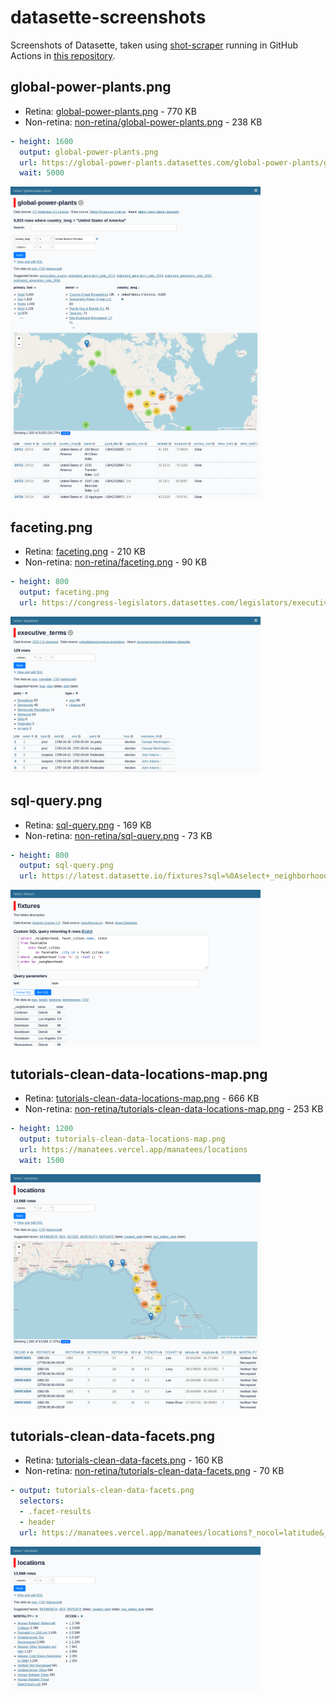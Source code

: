 # datasette-screenshots

Screenshots of Datasette, taken using [shot-scraper](https://github.com/simonw/shot-scraper) running in GitHub Actions in [this repository](https://github.com/simonw/datasette-screenshots).

<!-- [[[cog
import cog, yaml
from pathlib import Path
shots = yaml.safe_load(open("shots.yml"))
for shot in shots:
    cog.out("## {}\n\n".format(shot["output"]))
    cog.out("- Retina: [{output}]({output}) - {size} KB\n".format(
        output=shot["output"],
        size=Path(shot["output"]).stat().st_size // 1024,
    ))
    cog.out("- Non-retina: [non-retina/{output}](non-retina/{output}) - {size} KB\n".format(
        output=shot["output"],
        size=(
            Path("non-retina") / shot["output"]
        ).stat().st_size // 1024,
    ))
    cog.out("\n```yaml\n{}```\n\n".format(yaml.dump([shot])))
    cog.out('<img alt="{output}" src="non-retina/{output}" width="400">\n\n'.format(
        output=shot["output"]
    ))
]]] -->
## global-power-plants.png

- Retina: [global-power-plants.png](global-power-plants.png) - 770 KB
- Non-retina: [non-retina/global-power-plants.png](non-retina/global-power-plants.png) - 238 KB

```yaml
- height: 1600
  output: global-power-plants.png
  url: https://global-power-plants.datasettes.com/global-power-plants/global-power-plants?_facet_size=5&country_long=United+States+of+America
  wait: 5000
```

<img alt="global-power-plants.png" src="non-retina/global-power-plants.png" width="400">

## faceting.png

- Retina: [faceting.png](faceting.png) - 210 KB
- Non-retina: [non-retina/faceting.png](non-retina/faceting.png) - 90 KB

```yaml
- height: 800
  output: faceting.png
  url: https://congress-legislators.datasettes.com/legislators/executive_terms?_facet=type&_facet=party
```

<img alt="faceting.png" src="non-retina/faceting.png" width="400">

## sql-query.png

- Retina: [sql-query.png](sql-query.png) - 169 KB
- Non-retina: [non-retina/sql-query.png](non-retina/sql-query.png) - 73 KB

```yaml
- height: 800
  output: sql-query.png
  url: https://latest.datasette.io/fixtures?sql=%0Aselect+_neighborhood%2C+facet_cities.name%2C+state%0Afrom+facetable%0A++++join+facet_cities%0A++++++++on+facetable._city_id+%3D+facet_cities.id%0Awhere+_neighborhood+like+%27%25%27+%7C%7C+%3Atext+%7C%7C+%27%25%27%0Aorder+by+_neighborhood%3B%0A&text=town
```

<img alt="sql-query.png" src="non-retina/sql-query.png" width="400">

## tutorials-clean-data-locations-map.png

- Retina: [tutorials-clean-data-locations-map.png](tutorials-clean-data-locations-map.png) - 666 KB
- Non-retina: [non-retina/tutorials-clean-data-locations-map.png](non-retina/tutorials-clean-data-locations-map.png) - 253 KB

```yaml
- height: 1200
  output: tutorials-clean-data-locations-map.png
  url: https://manatees.vercel.app/manatees/locations
  wait: 1500
```

<img alt="tutorials-clean-data-locations-map.png" src="non-retina/tutorials-clean-data-locations-map.png" width="400">

## tutorials-clean-data-facets.png

- Retina: [tutorials-clean-data-facets.png](tutorials-clean-data-facets.png) - 160 KB
- Non-retina: [non-retina/tutorials-clean-data-facets.png](non-retina/tutorials-clean-data-facets.png) - 70 KB

```yaml
- output: tutorials-clean-data-facets.png
  selectors:
  - .facet-results
  - header
  url: https://manatees.vercel.app/manatees/locations?_nocol=latitude&_nocol=longitude&_facet=DCODE&_facet=MORTALITY
```

<img alt="tutorials-clean-data-facets.png" src="non-retina/tutorials-clean-data-facets.png" width="400">

<!-- [[[end]]] -->
